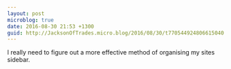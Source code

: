 ```yaml
---
layout: post
microblog: true
date: 2016-08-30 21:53 +1300
guid: http://JacksonOfTrades.micro.blog/2016/08/30/t770544924806615040.html
---
```

I really need to figure out a more effective method of organising my sites sidebar.
